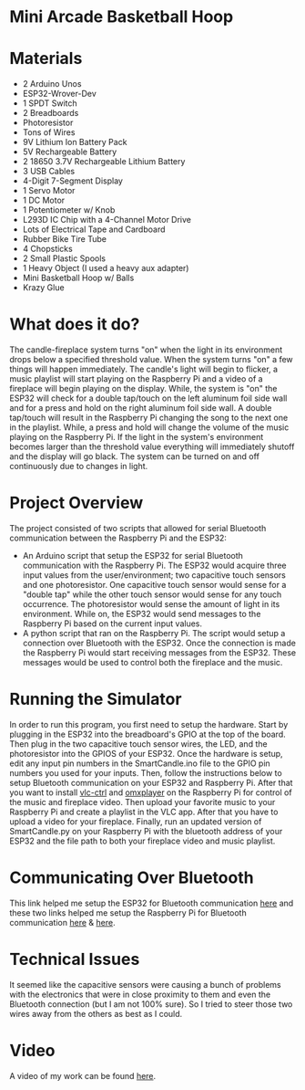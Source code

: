 # Mini Arcade Basketball Hoop
# Materials
* 2 Arduino Unos
* ESP32-Wrover-Dev
* 1 SPDT Switch
* 2 Breadboards
* Photoresistor
* Tons of Wires
* 9V Lithium Ion Battery Pack
* 5V Rechargeable Battery
* 2 18650 3.7V Rechargeable Lithium Battery
* 3 USB Cables
* 4-Digit 7-Segment Display
* 1 Servo Motor
* 1 DC Motor
* 1 Potentiometer w/ Knob
* L293D IC Chip with a 4-Channel Motor Drive
* Lots of Electrical Tape and Cardboard
* Rubber Bike Tire Tube 
* 4 Chopsticks
* 2 Small Plastic Spools 
* 1 Heavy Object (I used a heavy aux adapter)
* Mini Basketball Hoop w/ Balls
* Krazy Glue

# What does it do?
The candle-fireplace system turns "on" when the light in its environment drops below a specified threshold value. When the system turns "on" a few things will happen immediately. The candle's light will begin to flicker, a music playlist will start playing on the Raspberry Pi and a video of a fireplace will begin playing on the display. While, the system is "on" the ESP32 will check for a double tap/touch on the left aluminum foil side wall and for a press and hold on the right aluminum foil side wall. A double tap/touch will result in the Raspberry Pi changing the song to the next one in the playlist. While, a press and hold will change the volume of the music playing on the Raspberry Pi. If the light in the system's environment becomes larger than the threshold value everything will immediately shutoff and the display will go black. The system can be turned on and off continuously due to changes in light.

# Project Overview
The project consisted of two scripts that allowed for serial Bluetooth communication between the Raspberry Pi and the ESP32:

* An Arduino script that setup the ESP32 for serial Bluetooth communication with the Raspberry Pi. The ESP32 would acquire three input values from the user/environment; two capacitive touch sensors and one photoresistor. One capacitive touch sensor would sense for a "double tap" while the other touch sensor would sense for any touch occurrence. The photoresistor would sense the amount of light in its environment. While on, the ESP32 would send messages to the Raspberry Pi based on the current input values.
* A python script that ran on the Raspberry Pi. The script would setup a connection over Bluetooth with the ESP32. Once the connection is made the Raspberry Pi would start receiving messages from the ESP32. These messages would be used to control both the fireplace and the music.

# Running the Simulator
In order to run this program, you first need to setup the hardware. Start by plugging in the ESP32 into the breadboard's GPIO at the top of the board. Then plug in the two capacitive touch sensor wires, the LED, and the photoresistor into the GPIOS of your ESP32. Once the hardware is setup, edit any input pin numbers in the SmartCandle.ino file to the GPIO pin numbers you used for your inputs. Then, follow the instructions below to setup Bluetooth communication on your ESP32 and Raspberry Pi. After that you want to install [vlc-ctrl](https://pypi.org/project/vlc-ctrl/) and [omxplayer](https://github.com/popcornmix/omxplayer) on the Raspberry Pi for control of the music and fireplace video. Then upload your favorite music to your Raspberry Pi and create a playlist in the VLC app. After that you have to upload a video for your fireplace. Finally, run an updated version of SmartCandle.py on your Raspberry Pi with the bluetooth address of your ESP32 and the file path to both your fireplace video and music playlist.

# Communicating Over Bluetooth
This link helped me setup the ESP32 for Bluetooth communication [here](https://www.instructables.com/ESP32-Bluetooth-Tutorial-How-to-Use-Inbuilt-Blueto/) and these two links helped me setup the Raspberry Pi for Bluetooth communication [here](https://helloraspberrypi.blogspot.com/2020/12/python-on-raspberry-pi-bluetooth.html) & [here](https://github.com/pybluez/pybluez).

# Technical Issues
It seemed like the capacitive sensors were causing a bunch of problems with the electronics that were in close proximity to them and even the Bluetooth connection (but I am not 100% sure). So I tried to steer those two wires away from the others as best as I could.

# Video
A video of my work can be found [here](https://www.youtube.com/watch?v=FdYzZxUisu8).
